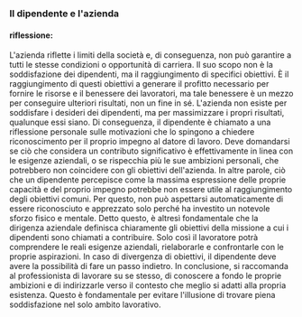 ### Il dipendente e l'azienda

#### riflessione:

L'azienda riflette i limiti della società e, di conseguenza, non può garantire a tutti le stesse condizioni o opportunità di carriera. Il suo scopo non è la soddisfazione dei dipendenti, ma il raggiungimento di specifici obiettivi. È il raggiungimento di questi obiettivi a generare il profitto necessario per fornire le risorse e il benessere dei lavoratori, ma tale benessere è un mezzo per conseguire ulteriori risultati, non un fine in sé. L'azienda non esiste per soddisfare i desideri dei dipendenti, ma per massimizzare i propri risultati, qualunque essi siano.
Di conseguenza, il dipendente è chiamato a una riflessione personale sulle motivazioni che lo spingono a chiedere riconoscimento per il proprio impegno al datore di lavoro. Deve domandarsi se ciò che considera un contributo significativo è effettivamente in linea con le esigenze aziendali, o se rispecchia più le sue ambizioni personali, che potrebbero non coincidere con gli obiettivi dell'azienda. In altre parole, ciò che un dipendente percepisce come la massima espressione delle proprie capacità e del proprio impegno potrebbe non essere utile al raggiungimento degli obiettivi comuni. Per questo, non può aspettarsi automaticamente di essere riconosciuto e apprezzato solo perché ha investito un notevole sforzo fisico e mentale.
Detto questo, è altresì fondamentale che la dirigenza aziendale definisca chiaramente gli obiettivi della missione a cui i dipendenti sono chiamati a contribuire. Solo così il lavoratore potrà comprendere le reali esigenze aziendali, rielaborarle e confrontarle con le proprie aspirazioni. In caso di divergenza di obiettivi, il dipendente deve avere la possibilità di fare un passo indietro. In conclusione, si raccomanda al professionista di lavorare su se stesso, di conoscere a fondo le proprie ambizioni e di indirizzarle verso il contesto che meglio si adatti alla propria esistenza. Questo è fondamentale per evitare l'illusione di trovare piena soddisfazione nel solo ambito lavorativo.